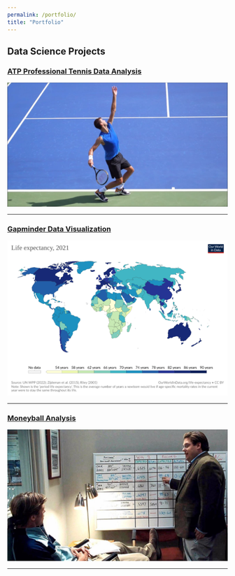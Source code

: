 ```yaml
---
permalink: /portfolio/
title: "Portfolio"
---
```


## Data Science Projects

### [ATP Professional Tennis Data Analysis](https://github.com/eli4278/eli/blob/main/ATP_Data_Analysis.ipynb)
<img src="/images/tennis_serve.jpg?raw=true"/>

---
### [Gapminder Data Visualization](https://github.com/eli4278/eli/blob/main/gapminder.ipynb)
<img src="/images/life_expectancy.svg?raw=true"/>

---
### [Moneyball Analysis](https://github.com/eli4278/eli/blob/main/moneyball.ipynb)
<img src="/images/moneyball.jpg?raw=true"/>

---

